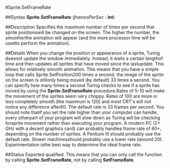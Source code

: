 
#Sprite.SetFrameRate

##Syntax
**Sprite.SetFrameRate** (_framesPerSec_ : **int**)



##Description
Specifies the maximum number of times per second that sprite positionswill be changed on the screen.  The higher the number, the smootherthe animation will appear (and the more processor time will be usedto perform the animation).



##Details
When you change the position or appearance of a sprite, Turing doesnot update the window immediately.  Instead, it waits a certain lengthof time and then updates all sprites that have moved since the lastupdate.  This allows for relatively smooth animation.
This means that you have a simple loop that calls Sprite.SetPosition200 times a second, the image of the sprite on the screen is stillonly being moved (by default) 33 times a second.
You can specify how many times a second Turing checks to see if a sprite has moved by using the **Sprite.SetFrameRate** procedure.Rates of 5-10 will make the movement of the sprites seem very choppy.  Rates of 100 are more or less completely smooth (the maximum is 120) and most CRT's will not notice any difference after60.  The default rate is 33 frames per second.  You should note thatif you set the rate higher than your computer can handle, every otherpart of your program will slow down as Turing will be checking forsprite movement rather than executing your program.
A modern PC (2+ GHz with a decent graphics card) can probably handlea frame rate of 60+, depending on the number of sprites.  A Pentium III should probably use the default rate.  Slower machinesshould probably use a lower rate (around 20).  Experimentation isthe best way to determine the ideal frame rate.



##Status
Exported qualified.
This means that you can only call the function by calling **Sprite.SetFrameRate**, not by calling **SetFrameRate**.


